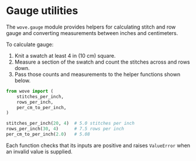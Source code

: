 # Gauge utilities

The `wove.gauge` module provides helpers for calculating stitch and row gauge and
converting measurements between inches and centimeters.

To calculate gauge:

1. Knit a swatch at least 4 in (10 cm) square.
2. Measure a section of the swatch and count the stitches across and rows down.
3. Pass those counts and measurements to the helper functions shown below.

```python
from wove import (
    stitches_per_inch,
    rows_per_inch,
    per_cm_to_per_inch,
)

stitches_per_inch(20, 4)  # 5.0 stitches per inch
rows_per_inch(30, 4)      # 7.5 rows per inch
per_cm_to_per_inch(2.0)   # 5.08
```

Each function checks that its inputs are positive and raises `ValueError`
when an invalid value is supplied.

